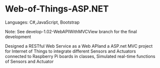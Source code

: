# Web-of-Things-ASP.NET


Languages: C#,JavaScript, Bootstrap
 

Note: See develop-1.02-WebAPIWithMVCView branch for the final development
 
 Designed a RESTful Web Service as a Web APIand a ASP.net MVC project for Internet of Things  to integrate different Sensors and Actuators
connected to Raspberry Pi boards in classes, Simulated real-time functions of Sensors and Actuator

